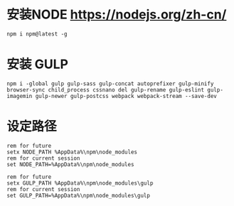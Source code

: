 # 安装NODE https://nodejs.org/zh-cn/

```
npm i npm@latest -g
```

# 安装 GULP

```
npm i -global gulp gulp-sass gulp-concat autoprefixer gulp-minify browser-sync child_process cssnano del gulp-rename gulp-eslint gulp-imagemin gulp-newer gulp-postcss webpack webpack-stream --save-dev
```

# 设定路径

```
rem for future
setx NODE_PATH %AppData%\npm\node_modules
rem for current session
set NODE_PATH=%AppData%\npm\node_modules
```
```
rem for future
setx GULP_PATH %AppData%\npm\node_modules\gulp
rem for current session
set GULP_PATH=%AppData%\npm\node_modules\gulp
```

